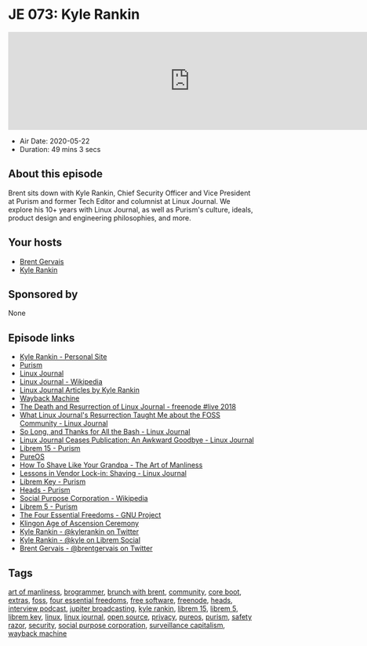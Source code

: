 # JE 073: Kyle Rankin

<iframe src="https://player.fireside.fm/v2/WTrMvATU+MtYRyDvQ?theme=dark" width="740" height="200" frameborder="0" scrolling="no"></iframe>

* Air Date: 2020-05-22
* Duration: 49 mins 3 secs

## About this episode

Brent sits down with Kyle Rankin, Chief Security Officer and Vice President at Purism and former Tech Editor and columnist at Linux Journal. We explore his 10+ years with Linux Journal, as well as Purism's culture, ideals, product design and engineering philosophies, and more.

## Your hosts
* [Brent Gervais](https://extras.show/hosts/brent)
* [Kyle Rankin](https://extras.show/guests/kyle-rankin)

## Sponsored by

None



## Episode links

  * [Kyle Rankin - Personal Site](http://kylerank.in/ "Kyle Rankin - Personal Site")
  * [Purism](https://puri.sm "Purism")
  * [Linux Journal](https://www.linuxjournal.com/ "Linux Journal")
  * [Linux Journal - Wikipedia](https://en.wikipedia.org/wiki/Linux_Journal "Linux Journal - Wikipedia")
  * [Linux Journal Articles by Kyle Rankin](https://www.linuxjournal.com/users/kyle-rankin "Linux Journal Articles by Kyle Rankin")
  * [Wayback Machine](https://wayback.archive.org/ "Wayback Machine")
  * [The Death and Resurrection of Linux Journal - freenode #live 2018](https://www.youtube.com/watch?v=17JowhH57kg "The Death and Resurrection of Linux Journal - freenode #live 2018")
  * [What Linux Journal's Resurrection Taught Me about the FOSS Community - Linux Journal](https://www.linuxjournal.com/content/what-linux-journals-resurrection-taught-me-about-foss-community "What Linux Journal's Resurrection Taught Me about the FOSS Community - Linux Journal")
  * [So Long, and Thanks for All the Bash - Linux Journal](https://www.linuxjournal.com/content/so-long-and-thanks-all-bash "So Long, and Thanks for All the Bash - Linux Journal")
  * [Linux Journal Ceases Publication: An Awkward Goodbye - Linux Journal](https://www.linuxjournal.com/content/linux-journal-ceases-publication-awkward-goodbye "Linux Journal Ceases Publication: An Awkward Goodbye - Linux Journal")
  * [Librem 15 - Purism](https://puri.sm/products/librem-15/ "Librem 15 - Purism")
  * [PureOS](https://pureos.net/ "PureOS")
  * [How To Shave Like Your Grandpa - The Art of Manliness](https://www.artofmanliness.com/articles/how-to-shave-like-your-grandpa/ "How To Shave Like Your Grandpa - The Art of Manliness")
  * [Lessons in Vendor Lock-in: Shaving - Linux Journal](https://www.linuxjournal.com/content/lessons-vendor-lock-shaving "Lessons in Vendor Lock-in: Shaving - Linux Journal")
  * [Librem Key - Purism](https://puri.sm/products/librem-key "Librem Key - Purism")
  * [Heads - Purism](https://docs.puri.sm/PureBoot/Heads/User_Manual.html "Heads - Purism")
  * [Social Purpose Corporation - Wikipedia](https://en.wikipedia.org/wiki/Social_purpose_corporation "Social Purpose Corporation - Wikipedia")
  * [Librem 5 - Purism](https://puri.sm/products/librem-5/ "Librem 5 - Purism")
  * [The Four Essential Freedoms - GNU Project](https://www.gnu.org/philosophy/free-sw.en.html "The Four Essential Freedoms - GNU Project")
  * [Klingon Age of Ascension Ceremony](https://www.youtube.com/watch?v=R7_6MbV_U74 "Klingon Age of Ascension Ceremony")
  * [Kyle Rankin - @kylerankin on Twitter](https://twitter.com/kylerankin "Kyle Rankin - @kylerankin on Twitter")
  * [Kyle Rankin - @kyle on Librem Social](https://social.librem.one/@kyle "Kyle Rankin - @kyle on Librem Social")
  * [Brent Gervais - @brentgervais on Twitter](https://twitter.com/brentgervais "Brent Gervais - @brentgervais on Twitter")



## Tags

[art of manliness](https://extras.show/tags/art%20of%20manliness), [brogrammer](https://extras.show/tags/brogrammer), [brunch with brent](https://extras.show/tags/brunch%20with%20brent), [community](https://extras.show/tags/community), [core boot](https://extras.show/tags/core%20boot), [extras](https://extras.show/tags/extras), [foss](https://extras.show/tags/foss), [four essential freedoms](https://extras.show/tags/four%20essential%20freedoms), [free software](https://extras.show/tags/free%20software), [freenode](https://extras.show/tags/freenode), [heads](https://extras.show/tags/heads), [interview podcast](https://extras.show/tags/interview%20podcast), [jupiter broadcasting](https://extras.show/tags/jupiter%20broadcasting), [kyle rankin](https://extras.show/tags/kyle%20rankin), [librem 15](https://extras.show/tags/librem%2015), [librem 5](https://extras.show/tags/librem%205), [librem key](https://extras.show/tags/librem%20key), [linux](https://extras.show/tags/linux), [linux journal](https://extras.show/tags/linux%20journal), [open source](https://extras.show/tags/open%20source), [privacy](https://extras.show/tags/privacy), [pureos](https://extras.show/tags/pureos), [purism](https://extras.show/tags/purism), [safety razor](https://extras.show/tags/safety%20razor), [security](https://extras.show/tags/security), [social purpose corporation](https://extras.show/tags/social%20purpose%20corporation), [surveillance capitalism](https://extras.show/tags/surveillance%20capitalism), [wayback machine](https://extras.show/tags/wayback%20machine)